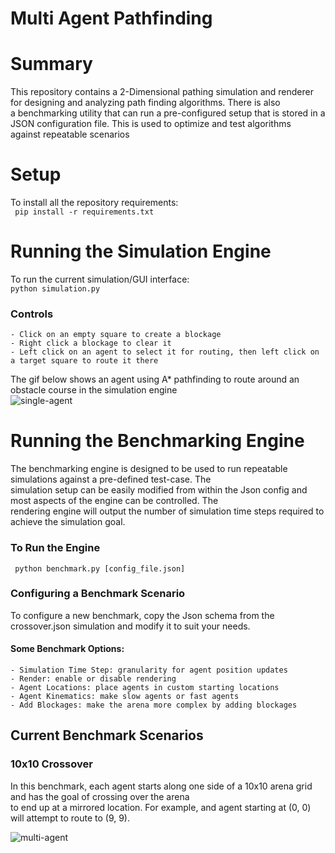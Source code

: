 # Multi Agent Pathfinding
# Summary
This repository contains a 2-Dimensional pathing simulation and renderer for designing and analyzing path finding algorithms. There is also  
a benchmarking utility that can run a pre-configured setup that is stored in a JSON configuration file. This is used to optimize and test algorithms  
against repeatable scenarios


# Setup
To install all the repository requirements:  
``` pip install -r requirements.txt```

# Running the Simulation Engine
To run the current simulation/GUI interface:  
```python simulation.py```

### Controls
``` 
- Click on an empty square to create a blockage
- Right click a blockage to clear it
- Left click on an agent to select it for routing, then left click on a target square to route it there 
```

The gif below shows an agent using A* pathfinding to route around an obstacle course in the simulation engine  
![single-agent](docs/imgs/better_routing.gif)

# Running the Benchmarking Engine
The benchmarking engine is designed to be used to run repeatable simulations against a pre-defined test-case. The  
simulation setup can be easily modified from within the Json config and most aspects of the engine can be controlled. The  
rendering engine will output the number of simulation time steps required to achieve the simulation goal.

### To Run the Engine

``` python benchmark.py [config_file.json]```

### Configuring a Benchmark Scenario
To configure a new benchmark, copy the Json schema from the crossover.json simulation and modify it to suit your needs.  

#### Some Benchmark Options:
```
- Simulation Time Step: granularity for agent position updates
- Render: enable or disable rendering
- Agent Locations: place agents in custom starting locations
- Agent Kinematics: make slow agents or fast agents
- Add Blockages: make the arena more complex by adding blockages
```


## Current Benchmark Scenarios


### 10x10 Crossover
In this benchmark, each agent starts along one side of a 10x10 arena grid and has the goal of crossing over the arena  
to end up at a mirrored location. For example, and agent starting at (0, 0) will attempt to route to (9, 9).


![multi-agent](docs/imgs/multi-agent.gif)